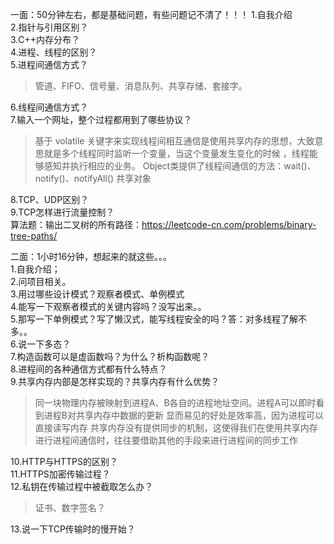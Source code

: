 一面：50分钟左右，都是基础问题，有些问题记不清了！！！
1.自我介绍  
2.指针与引用区别？  
3.C++内存分布？  
4.进程、线程的区别？  
5.进程间通信方式？  
> 管道、FIFO、信号量、消息队列、共享存储、套接字。

6.线程间通信方式？  
7.输入一个网址，整个过程都用到了哪些协议？  
> 基于 volatile 关键字来实现线程间相互通信是使用共享内存的思想，大致意思就是多个线程同时监听一个变量，当这个变量发生变化的时候 ，线程能够感知并执行相应的业务。
> Object类提供了线程间通信的方法：wait()、notify()、notifyAll()
> 共享对象





8.TCP、UDP区别？  
9.TCP怎样进行流量控制？  
算法题：输出二叉树的所有路径：https://leetcode-cn.com/problems/binary-tree-paths/  

二面：1小时16分钟，想起来的就这些。。。  
1.自我介绍；  
2.问项目相关。  
3.用过哪些设计模式？观察者模式、单例模式  
4.能写一下观察者模式的关键内容吗？没写出来。。  
5.那写一下单例模式？写了懒汉式，能写线程安全的吗？答：对多线程了解不多。。  
6.说一下多态？  
7.构造函数可以是虚函数吗？为什么？析构函数呢？  
8.进程间的各种通信方式都有什么特点？  
9.共享内存内部是怎样实现的？共享内存有什么优势？  
> 同一块物理内存被映射到进程A、B各自的进程地址空间。进程A可以即时看到进程B对共享内存中数据的更新
> 显而易见的好处是效率高，因为进程可以直接读写内存
> 共享内存没有提供同步的机制，这使得我们在使用共享内存进行进程间通信时，往往要借助其他的手段来进行进程间的同步工作


10.HTTP与HTTPS的区别？  
11.HTTPS加密传输过程？  
12.私钥在传输过程中被截取怎么办？ 
> 证书、数字签名？
 
13.说一下TCP传输时的慢开始？  